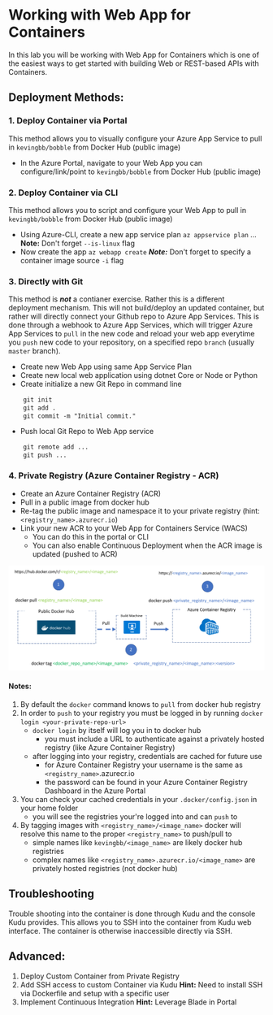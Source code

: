 ﻿# Working with Web App for Containers

In this lab you will be working with Web App for Containers which is one of the easiest ways to get started with building Web or REST-based APIs with Containers.

## Deployment Methods:

### 1. Deploy Container via Portal
This method allows you to visually configure your Azure App Service to pull in ```kevingbb/bobble``` from Docker Hub (public image)
- In the Azure Portal, navigate to your Web App you can configure/link/point to ``kevingbb/bobble`` from Docker Hub (public image)

### 2. Deploy Container via CLI
This method allows you to script and configure your Web App to pull in ``kevingbb/bobble`` from Docker Hub (public image)
- Using Azure-CLI, create a new app service plan ```az appservice plan``` ... **Note:** Don't forget ```--is-linux``` flag
- Now create the app ```az webapp create``` ***Note:*** Don't forget to specify a container image source ```-i``` flag

### 3. Directly with Git
This method is ___not___ a contianer exercise.  Rather this is a different deployment mechanism.  This will not build/deploy an updated container, but rather will directly connect your Github repo to Azure App Services.  This is done through a webhook to Azure App Services, which will trigger Azure App Services to ```pull``` in the new code and reload your web app everytime you ```push``` new code to your repository, on a specified repo ```branch``` (usually ```master``` branch).

- Create new Web App using same App Service Plan
- Create new local web application using dotnet Core or Node or Python
- Create initialize a new Git Repo in command line
```:bash
    git init
    git add .
    git commit -m "Initial commit."
```
- Push local Git Repo to Web App service
```:bash
    git remote add ...
    git push ...
```

### 4. Private Registry (Azure Container Registry - ACR)
- Create an Azure Container Registry (ACR)
- Pull in a public image from docker hub
- Re-tag the public image and namespace it to your private registry (hint: ```<registry_name>.azurecr.io```)
- Link your new ACR to your Web App for Containers Service (WACS)
    - You can do this in the portal or CLI
    - You can also enable Continuous Deployment when the ACR image is updated (pushed to ACR)

![pull/tag/push](images/docker_push_to_registry.png)

#### Notes:
1. By default the ```docker``` command knows to ```pull``` from docker hub registry
2. In order to ```push``` to your registry you must be logged in by running ```docker login <your-private-repo-url>```
    - ```docker login``` by itself will log you in to docker hub
        - you must include a URL to authenticate against a privately hosted registry (like Azure Container Registry)
    - after logging into your registry, credentials are cached for future use
        - for Azure Container Registry your username is the same as ```<registry_name>```.azurecr.io
        - the password can be found in your Azure Container Registry Dashboard in the Azure Portal
3. You can check your cached credentials in your ```.docker/config.json``` in your home folder
    - you will see the registries your're logged into and can ```push``` to
4. By tagging images with ```<registry_name>/<image_name>``` docker will resolve this name to the proper ```<registry_name>``` to push/pull to
    - simple names like ```kevingbb/<image_name>``` are likely docker hub registries
    - complex names like ```<registry_name>.azurecr.io/<image_name>``` are privately hosted registries (not docker hub)
    


## Troubleshooting

Trouble shooting into the container is done through Kudu and the console Kudu provides.  This allows you to SSH into the container from Kudu web interface.  The container is otherwise inaccessible directly via SSH.

## Advanced:

1. Deploy Custom Container from Private Registry
2. Add SSH access to custom Container via Kudu
    **Hint:** Need to install SSH via Dockerfile and setup with a specific user
3. Implement Continuous Integration
    **Hint:** Leverage Blade in Portal
